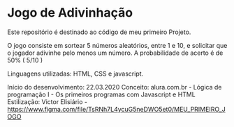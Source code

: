 # Jogo de Adivinhação
Este repositório é destinado ao código de meu primeiro Projeto.

O jogo consiste em sortear 5 números aleatórios, entre 1 e 10, e solicitar que o jogador adivinhe pelo menos um número.
A probabilidade de acerto é de 50% ( 5/10 )

Linguagens utilizadas:
HTML, CSS e javascript.

Início do desenvolvimento: 22.03.2020
Conceito: alura.com.br - Lógica de programação I - Os primeiros programas com Javascript e HTML
Estilização: Victor Elisiário - https://www.figma.com/file/TsRNh7L4ycuG5neDWO5et0/MEU_PRIMEIRO_JOGO